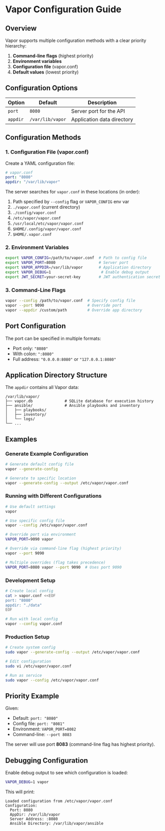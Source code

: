 # Vapor Configuration Guide

## Overview

Vapor supports multiple configuration methods with a clear priority hierarchy:

1. **Command-line flags** (highest priority)
2. **Environment variables**
3. **Configuration file** (vapor.conf)
4. **Default values** (lowest priority)

## Configuration Options

| Option | Default | Description |
|--------|---------|-------------|
| `port` | `8080` | Server port for the API |
| `appdir` | `/var/lib/vapor` | Application data directory |

## Configuration Methods

### 1. Configuration File (vapor.conf)

Create a YAML configuration file:

```yaml
# vapor.conf
port: "8080"
appdir: "/var/lib/vapor"
```

The server searches for `vapor.conf` in these locations (in order):
1. Path specified by `--config` flag or `VAPOR_CONFIG` env var
2. `./vapor.conf` (current directory)
3. `./config/vapor.conf`
4. `/etc/vapor/vapor.conf`
5. `/usr/local/etc/vapor/vapor.conf`
6. `$HOME/.config/vapor/vapor.conf`
7. `$HOME/.vapor.conf`

### 2. Environment Variables

```bash
export VAPOR_CONFIG=/path/to/vapor.conf  # Path to config file
export VAPOR_PORT=8080                   # Server port
export VAPOR_APPDIR=/var/lib/vapor       # Application directory
export VAPOR_DEBUG=1                      # Enable debug output
export JWT_SECRET=your-secret-key        # JWT authentication secret
```

### 3. Command-Line Flags

```bash
vapor --config /path/to/vapor.conf  # Specify config file
vapor --port 9090                   # Override port
vapor --appdir /custom/path         # Override app directory
```

## Port Configuration

The port can be specified in multiple formats:
- Port only: `"8080"`
- With colon: `":8080"`
- Full address: `"0.0.0.0:8080"` or `"127.0.0.1:8080"`

## Application Directory Structure

The `appdir` contains all Vapor data:
```
/var/lib/vapor/
├── vapor.db              # SQLite database for execution history
├── ansible/              # Ansible playbooks and inventory
│   ├── playbooks/
│   ├── inventory/
│   └── logs/
└── ...
```

## Examples

### Generate Example Configuration
```bash
# Generate default config file
vapor --generate-config

# Generate to specific location
vapor --generate-config --output /etc/vapor/vapor.conf
```

### Running with Different Configurations

```bash
# Use default settings
vapor

# Use specific config file
vapor --config /etc/vapor/vapor.conf

# Override port via environment
VAPOR_PORT=9090 vapor

# Override via command-line flag (highest priority)
vapor --port 9090

# Multiple overrides (flag takes precedence)
VAPOR_PORT=8080 vapor --port 9090  # Uses port 9090
```

### Development Setup
```bash
# Create local config
cat > vapor.conf <<EOF
port: "8080"
appdir: "./data"
EOF

# Run with local config
vapor --config vapor.conf
```

### Production Setup
```bash
# Create system config
sudo vapor --generate-config --output /etc/vapor/vapor.conf

# Edit configuration
sudo vi /etc/vapor/vapor.conf

# Run as service
sudo vapor --config /etc/vapor/vapor.conf
```

## Priority Example

Given:
- Default: `port: "8080"`
- Config file: `port: "8081"`
- Environment: `VAPOR_PORT=8082`
- Command-line: `--port 8083`

The server will use port **8083** (command-line flag has highest priority).

## Debugging Configuration

Enable debug output to see which configuration is loaded:

```bash
VAPOR_DEBUG=1 vapor
```

This will print:
```
Loaded configuration from /etc/vapor/vapor.conf
Configuration:
  Port: 8080
  AppDir: /var/lib/vapor
  Server Address: :8080
  Ansible Directory: /var/lib/vapor/ansible
```
